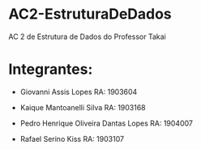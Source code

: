 # AC2-EstruturaDeDados
AC 2 de Estrutura de Dados do Professor Takai

# Integrantes:

- Giovanni Assis Lopes
RA: 1903604

- Kaique Mantoanelli Silva
RA: 1903168

- Pedro Henrique Oliveira Dantas Lopes
RA: 1904007

- Rafael Serino Kiss
RA: 1903107
